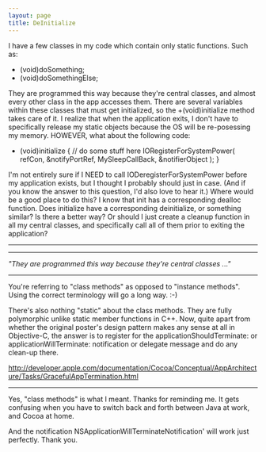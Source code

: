 ```yaml
---
layout: page
title: DeInitialize
---
```




I have a few classes in my code which contain only static functions.
Such as:

+ (void)doSomething;
+ (void)doSomethingElse;

They are programmed this way because they're central classes, and almost every other class in the app accesses them.  There are several variables within these classes that must get initialized, so the +(void)initialize method takes care of it.  I realize that when the application exits, I don't have to specifically release my static objects because the OS will be re-posessing my memory.  HOWEVER, what about the following code:

+ (void)initialize
{
    // do some stuff here
    IORegisterForSystemPower( refCon, &notifyPortRef, MySleepCallBack, &notifierObject );
}

I'm not entirely sure if I NEED to call IODeregisterForSystemPower before my application exists, but I thought I probably should just in case.  (And if you know the answer to this question, I'd also love to hear it.)
Where would be a good place to do this?
I know that init has a corresponding dealloc function.
Does initialize have a corresponding deinitialize, or something similar?
Is there a better way?  Or should I just create a cleanup function in all my central classes, and specifically call all of them prior to exiting the application?

----
----

*"They are programmed this way because they're central classes ..."*

----

You're referring to "class methods" as opposed to "instance methods". Using the correct terminology will go a long way. :-)

There's also nothing "static" about the class methods.  They are fully polymorphic unlike static member functions in C++.
Now, quite apart from whether the original poster's design pattern makes any sense at all in Objective-C, the answer is to register for the 
applicationShouldTerminate: or applicationWillTerminate: notification or delegate message and do any clean-up there. 

http://developer.apple.com/documentation/Cocoa/Conceptual/AppArchitecture/Tasks/GracefulAppTermination.html

----

Yes, "class methods" is what I meant.  Thanks for reminding me.  It gets confusing when you have to switch back and forth between Java at work, and Cocoa at home.

And the notification NSApplicationWillTerminateNotification' will work just perfectly.  Thank you.

